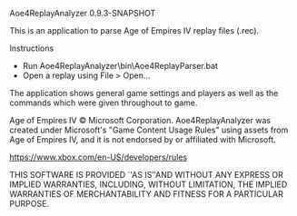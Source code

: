 Aoe4ReplayAnalyzer 0.9.3-SNAPSHOT

This is an application to parse Age of Empires IV replay files (.rec).

Instructions

- Run Aoe4ReplayAnalyzer\bin\Aoe4ReplayParser.bat
- Open a replay using File > Open...

The application shows general game settings and players as well as the
commands which were given throughout to game.


Age of Empires IV © Microsoft Corporation. Aoe4ReplayAnalyzer was created
under Microsoft's "Game Content Usage Rules" using assets from
Age of Empires IV, and it is not endorsed by or affiliated with Microsoft.

https://www.xbox.com/en-US/developers/rules


THIS SOFTWARE IS PROVIDED `'AS IS″AND WITHOUT
ANY EXPRESS OR IMPLIED WARRANTIES, INCLUDING,
WITHOUT LIMITATION, THE IMPLIED WARRANTIES OF
MERCHANTABILITY AND FITNESS FOR A PARTICULAR PURPOSE.
